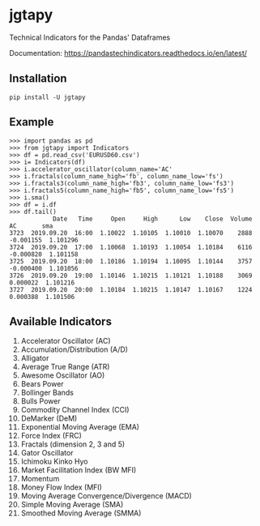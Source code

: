 # jgtapy
Technical Indicators for the Pandas' Dataframes


Documentation: https://pandastechindicators.readthedocs.io/en/latest/


## Installation
```
pip install -U jgtapy
```

## Example
```
>>> import pandas as pd
>>> from jgtapy import Indicators
>>> df = pd.read_csv('EURUSD60.csv')
>>> i= Indicators(df)
>>> i.accelerator_oscillator(column_name='AC'
>>> i.fractals(column_name_high='fb', column_name_low='fs')
>>> i.fractals3(column_name_high='fb3', column_name_low='fs3')
>>> i.fractals5(column_name_high='fb5', column_name_low='fs5')
>>> i.sma()
>>> df = i.df
>>> df.tail()
            Date   Time     Open     High      Low    Close  Volume        AC       sma
3723  2019.09.20  16:00  1.10022  1.10105  1.10010  1.10070    2888 -0.001155  1.101296
3724  2019.09.20  17:00  1.10068  1.10193  1.10054  1.10184    6116 -0.000820  1.101158
3725  2019.09.20  18:00  1.10186  1.10194  1.10095  1.10144    3757 -0.000400  1.101056
3726  2019.09.20  19:00  1.10146  1.10215  1.10121  1.10188    3069  0.000022  1.101216
3727  2019.09.20  20:00  1.10184  1.10215  1.10147  1.10167    1224  0.000388  1.101506
```

## Available Indicators

1. Accelerator Oscillator (AC)
2. Accumulation/Distribution (A/D)
3. Alligator
4. Average True Range (ATR)
5. Awesome Oscillator (AO)
6. Bears Power
7. Bollinger Bands
8. Bulls Power
9. Commodity Channel Index (CCI)
10. DeMarker (DeM)
11. Exponential Moving Average (EMA)
12. Force Index (FRC)
13. Fractals (dimension 2, 3 and 5)
14. Gator Oscillator
15. Ichimoku Kinko Hyo
16. Market Facilitation Index (BW MFI)
17. Momentum
18. Money Flow Index (MFI)
19. Moving Average Convergence/Divergence (MACD)
20. Simple Moving Average (SMA)
21. Smoothed Moving Average (SMMA)
